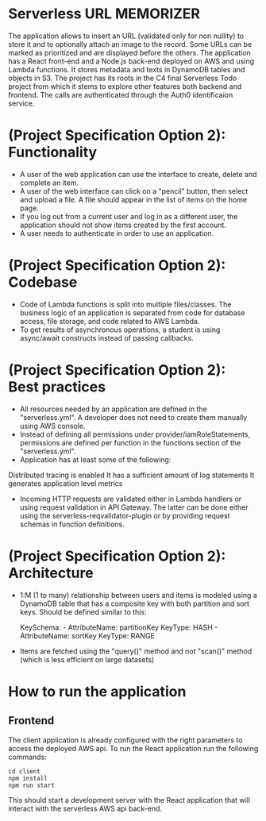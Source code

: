 # Serverless URL MEMORIZER
The application allows to insert an URL (validated only for non nullity) to store it and to optionally attach an image to the record. Some URLs can be marked as prioritized and are displayed before the others.
The application has a React front-end and a Node.js back-end deployed on AWS and using Lambda functions. It stores metadata and texts in DynamoDB tables and objects in S3.
The project has its roots in the C4 final Serverless Todo project from which it stems to explore other features both backend and frontend.
The calls are authenticated through the Auth0 identificaion service.



# (Project Specification Option 2): Functionality

* A user of the web application can use the interface to create, delete and complete an item.
* A user of the web interface can click on a "pencil" button, then select and upload a file. A file should appear in the list of items on the home page.
* If you log out from a current user and log in as a different user, the application should not show items created by the first account.
* A user needs to authenticate in order to use an application.

# (Project Specification Option 2): Codebase

* Code of Lambda functions is split into multiple files/classes. The business logic of an application is separated from code for database access, file storage, and code related to AWS Lambda.
* To get results of asynchronous operations, a student is using async/await constructs instead of passing callbacks.


# (Project Specification Option 2): Best practices

* All resources needed by an application are defined in the "serverless.yml". A developer does not need to create them manually using AWS console.
* Instead of defining all permissions under provider/iamRoleStatements, permissions are defined per function in the functions section of the "serverless.yml".
* Application has at least some of the following:

Distributed tracing is enabled
It has a sufficient amount of log statements
It generates application level metrics
* Incoming HTTP requests are validated either in Lambda handlers or using request validation in API Gateway. The latter can be done either using the serverless-reqvalidator-plugin or by providing request schemas in function definitions.

# (Project Specification Option 2): Architecture

* 1:M (1 to many) relationship between users and items is modeled using a DynamoDB table that has a composite key with both partition and sort keys. Should be defined similar to this:

   KeySchema:
      - AttributeName: partitionKey
        KeyType: HASH
      - AttributeName: sortKey
        KeyType: RANGE
		
* Items are fetched using the "query()" method and not "scan()" method (which is less efficient on large datasets)



# How to run the application


## Frontend

The client application is already configured with the right parameters to access the deployed AWS api. 
To run the React application run the following commands:

```
cd client
npm install
npm run start
```

This should start a development server with the React application that will interact with the serverless AWS api back-end.

